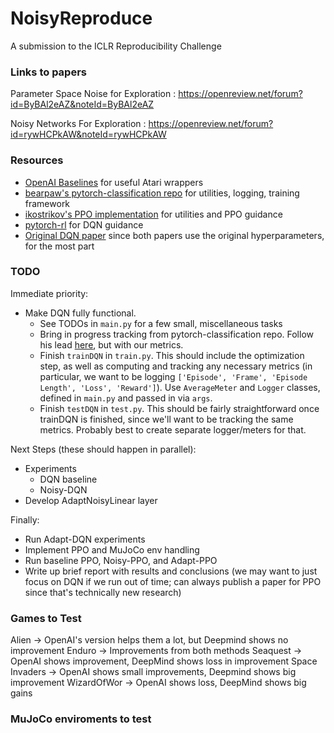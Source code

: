 # NoisyReproduce
A submission to the ICLR Reproducibility Challenge

### Links to papers
Parameter Space Noise for Exploration : https://openreview.net/forum?id=ByBAl2eAZ&noteId=ByBAl2eAZ

Noisy Networks For Exploration : https://openreview.net/forum?id=rywHCPkAW&noteId=rywHCPkAW

### Resources
- [OpenAI Baselines](https://github.com/openai/baselines) for useful Atari wrappers
- [bearpaw's pytorch-classification repo](https://github.com/bearpaw/pytorch-classification) for utilities, logging, training framework
- [ikostrikov's PPO implementation](https://github.com/ikostrikov/pytorch-a2c-ppo-acktr) for utilities and PPO guidance
- [pytorch-rl](https://github.com/jingweiz/pytorch-rl) for DQN guidance
- [Original DQN paper](https://storage.googleapis.com/deepmind-media/dqn/DQNNaturePaper.pdf) since both papers use the original hyperparameters, for the most part


### TODO

Immediate priority:
- Make DQN fully functional.
  - See TODOs in `main.py` for a few small, miscellaneous tasks
  - Bring in progress tracking from pytorch-classification repo.  Follow his lead [here](https://github.com/bearpaw/pytorch-classification/blob/cb5431ee091ec5e6f5225eb5bff7b918248b31d6/cifar.py#L268-L281), but with our metrics.
  - Finish `trainDQN` in `train.py`.  This should include the optimization step, as well as computing and tracking any necessary metrics (in particular, we want to be logging `['Episode', 'Frame', 'Episode Length', 'Loss', 'Reward']`).  Use `AverageMeter` and `Logger` classes, defined in `main.py` and passed in via `args`.
  - Finish `testDQN` in `test.py`.  This should be fairly straightforward once trainDQN is finished, since we'll want to be tracking the same metrics.  Probably best to create separate logger/meters for that.

Next Steps (these should happen in parallel):
- Experiments
  - DQN baseline
  - Noisy-DQN
- Develop AdaptNoisyLinear layer

Finally:
- Run Adapt-DQN experiments
- Implement PPO and MuJoCo env handling
- Run baseline PPO, Noisy-PPO, and Adapt-PPO
- Write up brief report with results and conclusions (we may want to just focus on DQN if we run out of time; can always publish a paper for PPO since that's technically new research)


### Games to Test
Alien -> OpenAI's version helps them a lot, but Deepmind shows no improvement
Enduro -> Improvements from both methods
Seaquest -> OpenAI shows improvement, DeepMind shows loss in improvement
Space Invaders -> OpenAI shows small improvements, Deepmind shows big improvement
WizardOfWor -> OpenAI shows loss, DeepMind shows big gains


### MuJoCo enviroments to test
